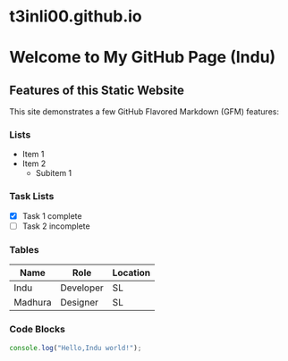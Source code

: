 # t3inli00.github.io
# Welcome to My GitHub Page (Indu)

## Features of this Static Website

This site demonstrates a few GitHub Flavored Markdown (GFM) features:

### Lists
- Item 1
- Item 2
  - Subitem 1

### Task Lists
- [x] Task 1 complete
- [ ] Task 2 incomplete

### Tables

| Name         | Role        | Location   |
|--------------|-------------|------------|
| Indu         | Developer   | SL         |
| Madhura      | Designer    | SL         |

### Code Blocks
```javascript
console.log("Hello,Indu world!");
